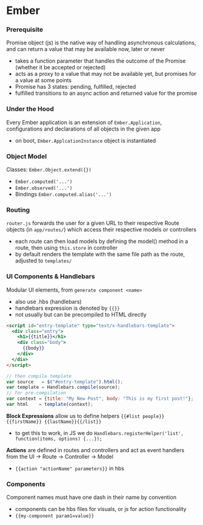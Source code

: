 # Ember
### Prerequisite
Promise object (js) is the native way of handling asynchronous calculations, and can return a value that may be available now, later or never
- takes a function parameter that handles the outcome of the Promise (whether it be accepted or rejected)
- acts as a proxy to a value that may not be available yet, but promises for a value at some points
- Promise has 3 states: pending, fulfilled, rejected
- fulfilled transitions to an async action and returned value for the promise

### Under the Hood
Every Ember application is an extension of `Ember.Application`, configurations and declarations of all objects in the given app
- on boot, `Ember.ApplcationInstance` object is instantiated 

### Object Model
Classes: `Ember.Object.extend({})`
- `Ember.computed('...')`
- `Ember.observed('...')`
- Bindings `Ember.computed.alias('...')`

### Routing
`router.js` forwards the user for a given URL to their respective Route objects (in `app/routes/`) which access their respective models or controllers
- each route can then load models by defining the model() method in a route, then using `this.store` in controller
- by default renders the template with the same file path as the route, adjusted to `templates/`

### UI Components & Handlebars
Modular UI elements, from `generate component <name>`
- also use .hbs (handlebars)
- handlebars expression is denoted by `{{}}`
- not usually but can be precompiled to HTML directly

```html
<script id="entry-template" type="text/x-handlebars-template">
  <div class="entry">
    <h1>{{title}}</h1>
    <div class="body">
      {{body}}
    </div>
  </div>
</script>
```

```javascript
// then compile template
var source   = $("#entry-template").html();
var template = Handlebars.compile(source);
// for pre-compilation
var context = {title: "My New Post", body: "This is my first post!"};
var html    = template(context);
```

**Block Expressions** allow us to define helpers `{{#list people}}{{firstName}} {{lastName}}{{/list}}`
- to get this to work, in JS we do `Handlebars.registerHelper('list', function(items, options) {...});`

**Actions** are defined in routes and controllers and act as event handlers from the UI -> Route -> Controller -> Model
- `{{action "actionName" parameters}}` in hbs

### Components
Component names must have one dash in their name by convention
- components can be hbs files for visuals, or js for action functionality
- `{{my-component param1=value}}`
